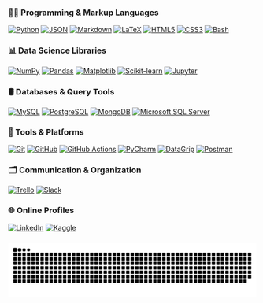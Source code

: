 <!-- 👨‍💻 Programming & Markup Languages -->
<h3>👨‍💻 Programming & Markup Languages</h3>
<p align="left">
  <a href="https://www.python.org/" target="_blank"><img src="https://cdn.jsdelivr.net/gh/devicons/devicon@latest/icons/python/python-original.svg" width="40" height="40" alt="Python" title="Python"/></a>
  <a href="https://www.json.org/" target="_blank"><img src="https://cdn.jsdelivr.net/gh/devicons/devicon@latest/icons/json/json-original.svg" width="40" height="40" alt="JSON" title="JSON"/></a>
  <a href="https://daringfireball.net/projects/markdown/" target="_blank"><img src="https://cdn.jsdelivr.net/gh/devicons/devicon@latest/icons/markdown/markdown-original.svg" width="40" height="40" alt="Markdown" title="Markdown"/></a>
  <a href="https://www.latex-project.org/" target="_blank"><img src="https://cdn.jsdelivr.net/gh/devicons/devicon@latest/icons/latex/latex-original.svg" width="40" height="40" alt="LaTeX" title="LaTeX"/></a>
  <a href="https://developer.mozilla.org/en-US/docs/Web/HTML" target="_blank"><img src="https://cdn.jsdelivr.net/gh/devicons/devicon@latest/icons/html5/html5-original.svg" width="40" height="40" alt="HTML5" title="HTML5"/></a>
  <a href="https://developer.mozilla.org/en-US/docs/Web/CSS" target="_blank"><img src="https://cdn.jsdelivr.net/gh/devicons/devicon@latest/icons/css3/css3-original.svg" width="40" height="40" alt="CSS3" title="CSS3"/></a>
  <a href="https://www.gnu.org/software/bash/" target="_blank"><img src="https://cdn.jsdelivr.net/gh/devicons/devicon@latest/icons/bash/bash-original.svg" width="40" height="40" alt="Bash" title="Bash"/></a>
</p>

<!-- 📊 Data Science Libraries -->
<h3>📊 Data Science Libraries</h3>
<p align="left">
  <a href="https://numpy.org/" target="_blank"><img src="https://cdn.jsdelivr.net/gh/devicons/devicon@latest/icons/numpy/numpy-original.svg" width="40" height="40" alt="NumPy" title="NumPy"/></a>
  <a href="https://pandas.pydata.org/" target="_blank"><img src="https://cdn.jsdelivr.net/gh/devicons/devicon@latest/icons/pandas/pandas-original.svg" width="40" height="40" alt="Pandas" title="Pandas"/></a>
  <a href="https://matplotlib.org/" target="_blank"><img src="https://cdn.jsdelivr.net/gh/devicons/devicon@latest/icons/matplotlib/matplotlib-original.svg" width="40" height="40" alt="Matplotlib" title="Matplotlib"/></a>
  <a href="https://scikit-learn.org/" target="_blank"><img src="https://cdn.jsdelivr.net/gh/devicons/devicon@latest/icons/scikitlearn/scikitlearn-original.svg" width="40" height="40" alt="Scikit-learn" title="Scikit-learn"/></a>
  <a href="https://jupyter.org/" target="_blank"><img src="https://cdn.jsdelivr.net/gh/devicons/devicon@latest/icons/jupyter/jupyter-original.svg" width="40" height="40" alt="Jupyter" title="Jupyter"/></a>
</p>

<!-- 🛢️ Databases & Query Tools -->
<h3>🛢️ Databases & Query Tools</h3>
<p align="left">
  <a href="https://www.mysql.com/" target="_blank"><img src="https://cdn.jsdelivr.net/gh/devicons/devicon@latest/icons/mysql/mysql-original.svg" width="40" height="40" alt="MySQL" title="MySQL"/></a>
  <a href="https://www.postgresql.org/" target="_blank"><img src="https://cdn.jsdelivr.net/gh/devicons/devicon@latest/icons/postgresql/postgresql-original.svg" width="40" height="40" alt="PostgreSQL" title="PostgreSQL"/></a>
  <a href="https://www.mongodb.com/" target="_blank"><img src="https://cdn.jsdelivr.net/gh/devicons/devicon@latest/icons/mongodb/mongodb-original.svg" width="40" height="40" alt="MongoDB" title="MongoDB"/></a>
  <a href="https://www.microsoft.com/en-us/sql-server" target="_blank"><img src="https://cdn.jsdelivr.net/gh/devicons/devicon@latest/icons/microsoftsqlserver/microsoftsqlserver-original.svg" width="40" height="40" alt="Microsoft SQL Server" title="Microsoft SQL Server"/></a>
</p>

<!-- 🧰 Tools & Platforms -->
<h3>🧰 Tools & Platforms</h3>
<p align="left">
  <a href="https://git-scm.com/" target="_blank"><img src="https://cdn.jsdelivr.net/gh/devicons/devicon@latest/icons/git/git-original.svg" width="40" height="40" alt="Git" title="Git"/></a>
  <a href="https://github.com/" target="_blank"><img src="https://cdn.jsdelivr.net/gh/devicons/devicon@latest/icons/github/github-original.svg" width="40" height="40" alt="GitHub" title="GitHub"/></a>
  <a href="https://docs.github.com/en/actions" target="_blank"><img src="https://cdn.jsdelivr.net/gh/devicons/devicon@latest/icons/githubactions/githubactions-original.svg" width="40" height="40" alt="GitHub Actions" title="GitHub Actions"/></a>
  <a href="https://www.jetbrains.com/pycharm/" target="_blank"><img src="https://cdn.jsdelivr.net/gh/devicons/devicon@latest/icons/pycharm/pycharm-original.svg" width="40" height="40" alt="PyCharm" title="PyCharm"/></a>
  <a href="https://www.jetbrains.com/datagrip/" target="_blank"><img src="https://cdn.jsdelivr.net/gh/devicons/devicon@latest/icons/datagrip/datagrip-original.svg" width="40" height="40" alt="DataGrip" title="DataGrip"/></a>
  <a href="https://www.postman.com/" target="_blank"><img src="https://cdn.jsdelivr.net/gh/devicons/devicon@latest/icons/postman/postman-original.svg" width="40" height="40" alt="Postman" title="Postman"/></a>
</p>

<!-- 🗂️ Communication & Organization -->
<h3>🗂️ Communication & Organization</h3>
<p align="left">
  <a href="https://trello.com/" target="_blank"><img src="https://cdn.jsdelivr.net/gh/devicons/devicon@latest/icons/trello/trello-original.svg" width="40" height="40" alt="Trello" title="Trello"/></a>
  <a href="https://slack.com/" target="_blank"><img src="https://cdn.jsdelivr.net/gh/devicons/devicon@latest/icons/slack/slack-original.svg" width="40" height="40" alt="Slack" title="Slack"/></a>
</p>

<!-- 🌐 Online Profiles -->
<h3>🌐 Online Profiles</h3>
<p align="left">
  <a href="https://www.linkedin.com/in/ВАШ-ПРОФИЛЬ" target="_blank"><img src="https://cdn.jsdelivr.net/gh/devicons/devicon@latest/icons/linkedin/linkedin-original.svg" width="40" height="40" alt="LinkedIn" title="LinkedIn"/></a>
  <a href="https://www.kaggle.com/ВАШ-ПРОФИЛЬ" target="_blank"><img src="https://cdn.jsdelivr.net/gh/devicons/devicon@latest/icons/kaggle/kaggle-original.svg" width="40" height="40" alt="Kaggle" title="Kaggle"/></a>
</p>

###

![snake gif](https://github.com/oleksii-shcherbak/oleksii-shcherbak/blob/output/github-snake-dark.svg)

###

